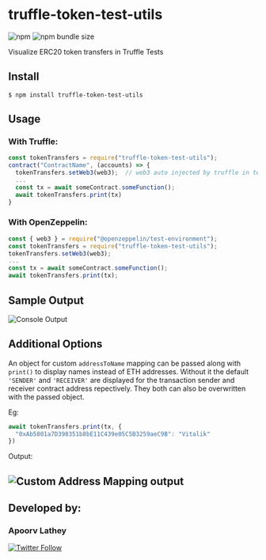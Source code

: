 # truffle-token-test-utils
![npm](https://img.shields.io/npm/v/truffle-token-test-utils)
![npm bundle size](https://img.shields.io/bundlephobia/min/truffle-token-test-utils)

Visualize ERC20 token transfers in Truffle Tests

## Install

```
$ npm install truffle-token-test-utils
```

## Usage
### With Truffle:

```js
const tokenTransfers = require("truffle-token-test-utils");
contract("ContractName", (accounts) => {
  tokenTransfers.setWeb3(web3);  // web3 auto injected by truffle in tests
  ...
  const tx = await someContract.someFunction();
  await tokenTransfers.print(tx)
}
```
### With OpenZeppelin:

```js
const { web3 } = require("@openzeppelin/test-environment");
const tokenTransfers = require("truffle-token-test-utils");
tokenTransfers.setWeb3(web3);
...
const tx = await someContract.someFunction();
await tokenTransfers.print(tx);
```

## Sample Output
![Console Output](https://i.imgur.com/e11x6ti.jpg)

## Additional Options
An object for custom `addressToName` mapping can be passed along with `print()` to display names instead of ETH addresses.
Without it the default `'SENDER'` and `'RECEIVER'` are displayed for the transaction sender and receiver contract address repectively. They both can also be overwritten with the passed object.

Eg:
```js
await tokenTransfers.print(tx, {
  "0xAb5801a7D398351b8bE11C439e05C5B3259aeC9B": "Vitalik"
})
```

Output:

![Custom Address Mapping output](https://i.imgur.com/St58RfP.png)
---
## Developed by:
### **Apoorv Lathey**
[![Twitter Follow](https://img.shields.io/twitter/follow/apoorvlathey?label=%40apoorvlathey&style=social)](https://twitter.com/apoorvlathey)
